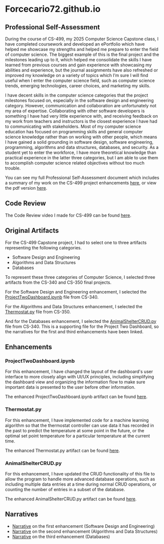 # Forcecario72.github.io

## Professional Self-Assessment

During the course of CS-499, my 2025 Computer Science Capstone class, I have completed coursework and developed an ePortfolio which have helped me showcase my strengths and helped me prepare to enter the field of computer science. The biggest example of this is the final project and the milestones leading up to it, which helped me consolidate the skills I have learned from previous courses and gain experience with showcasing my abilities and experience, but the journal assignments have also refreshed or improved my knowledge on a variety of topics which I’m sure I will find useful when I enter the computer science field, such as computer science trends, emerging technologies, career choices, and marketing my skills. 

I have decent skills in the computer science categories that the project milestones focused on, especially in the software design and engineering category. However, communication and collaboration are unfortunately not my area of expertise. Collaborating with other software developers is something I have had very little experience with, and receiving feedback on my work from teachers and instructors is the closest experience I have had to communicating with stakeholders. Most of my computer science education has focused on programming skills and general computer science knowledge rather than on working with other people, which means I have gained a solid grounding in software design, software engineering, programming, algorithms and data structures, databases, and security. As a student yet to enter the workforce, I have more theoretical knowledge than practical experience in the latter three categories, but I am able to use them to accomplish computer science related objectives without too much trouble.

You can see my full Professional Self-Assessment document which includes a summary of my work on the CS-499 project enhancements [here](Documents/CS-499%20Professional%20Self-Assessment.docx), or view the pdf version [here](Documents/CS-499%20Professional%20Self-Assessment.pdf).

## Code Review

The Code Review video I made for CS-499 can be found [here](https://1drv.ms/v/c/8fda3c33647c1117/EYTDJIOwTyxPgKZaJpDjEx4BAbYFAbU8wnaoC2uix0U92w?e=LkrVWf).

## Original Artifacts
For the CS-499 Capstone project, I had to select one to three artifacts representing the following categories.
- Software Design and Engineering
- Algorithms and Data Structures
- Databases

To represent these three categories of Computer Science, I selected three artifacts from the CS-340 and CS-350 final projects.

For the Software Design and Engineering enhancement, I selected the [ProjectTwoDashboard.ipynb](CS-340-Client-Server-Development-Artifact/ProjectTwoDashboard_original.ipynb) file from CS-340.

For the Algorithms and Data Structures enhancement, I selected the [Thermostat.py](CS-350-Emerging-Sys-Arch-and-Tech-Artifact/Thermostat_original.py) file from CS-350.

And for the Databases enhancement, I selected the [AnimalShelterCRUD.py](CS-340-Client-Server-Development-Artifact/AnimalShelterCRUD_original.py) file from CS-340. This is a supporting file for the Project Two Dashboard, so the narratives for the first and third enhancements have been linked.

## Enhancements
### ProjectTwoDashboard.ipynb
For this enhancement, I have changed the layout of the dashboard's user interface to more closely align with UI/UX principles, including simplifying the dashboard view and organizing the information flow to make sure important data is presented to the user before other information.

The enhanced ProjectTwoDashboard.ipynb artifact can be found [here](CS-340-Client-Server-Development-Artifact/ProjectTwoDashboard_enhancement1.ipynb).

### Thermostat.py
For this enhancement, I have implemented code for a machine learning algorithm so that the thermostat controller can use data it has recorded in the past to predict the temperature at some point in the future, or the optimal set point temperature for a particular temperature at the current time.

The enhanced Thermostat.py artifact can be found [here](CS-350-Emerging-Sys-Arch-and-Tech-Artifact/Thermostat_enhancement2.py).

### AnimalShelterCRUD.py
For this enhancement, I have updated the CRUD functionality of this file to allow the program to handle more advanced database operations, such as including multiple data entries at a time during normal CRUD operations, or counting the number of entries in a subset of the database.

The enhanced AnimalShelterCRUD.py artifact can be found [here](CS-340-Client-Server-Development-Artifact/AnimalShelterCRUD_enhancement3.py).

## Narratives
- [Narrative](Documents/CS-499%20Enhancement%20One%20Narrative.pdf) on the first enhancement (Software Design and Engineering)
- [Narrative](Documents/CS-499%20Enhancement%20Two%20Narrative.pdf) on the second enhancement (Algorithms and Data Structures)
- [Narrative](Documents/CS-499%20Enhancement%20Three%20Narrative.pdf) on the third enhancement (Databases)
